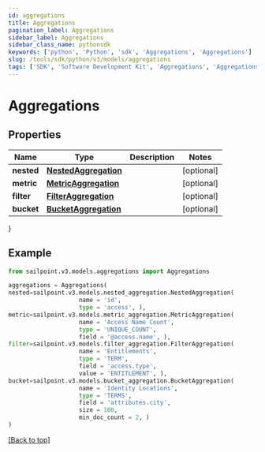 ```yaml
---
id: aggregations
title: Aggregations
pagination_label: Aggregations
sidebar_label: Aggregations
sidebar_class_name: pythonsdk
keywords: ['python', 'Python', 'sdk', 'Aggregations', 'Aggregations'] 
slug: /tools/sdk/python/v3/models/aggregations
tags: ['SDK', 'Software Development Kit', 'Aggregations', 'Aggregations']
---
```


# Aggregations


## Properties

Name | Type | Description | Notes
------------ | ------------- | ------------- | -------------
**nested** | [**NestedAggregation**](nested-aggregation) |  | [optional] 
**metric** | [**MetricAggregation**](metric-aggregation) |  | [optional] 
**filter** | [**FilterAggregation**](filter-aggregation) |  | [optional] 
**bucket** | [**BucketAggregation**](bucket-aggregation) |  | [optional] 
}

## Example

```python
from sailpoint.v3.models.aggregations import Aggregations

aggregations = Aggregations(
nested=sailpoint.v3.models.nested_aggregation.NestedAggregation(
                    name = 'id', 
                    type = 'access', ),
metric=sailpoint.v3.models.metric_aggregation.MetricAggregation(
                    name = 'Access Name Count', 
                    type = 'UNIQUE_COUNT', 
                    field = '@access.name', ),
filter=sailpoint.v3.models.filter_aggregation.FilterAggregation(
                    name = 'Entitlements', 
                    type = 'TERM', 
                    field = 'access.type', 
                    value = 'ENTITLEMENT', ),
bucket=sailpoint.v3.models.bucket_aggregation.BucketAggregation(
                    name = 'Identity Locations', 
                    type = 'TERMS', 
                    field = 'attributes.city', 
                    size = 100, 
                    min_doc_count = 2, )
)

```
[[Back to top]](#) 

